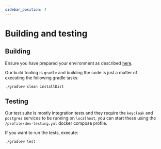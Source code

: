 ```yaml
---
sidebar_position: 4
---
```


# Building and testing

## Building

Ensure you have prepared your environment as described [here](preparing-the-environment.md).

Our build tooling is `gradle` and building the code is just a matter of executing the following gradle tasks:

```shell
./gradlew clean installDist
```

## Testing

Our test suite is mostly integration tests and they require the `keycloak` and `postgres` services to be running on `localhost`, you can start these using the `/profile/dev-testing.yml` docker compose profile.

If you want to run the tests, execute:

```shell
./gradlew test
```
